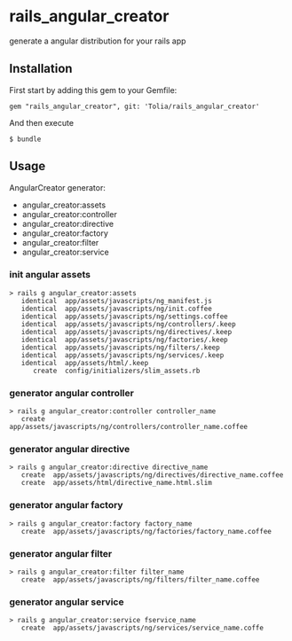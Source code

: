 # rails_angular_creator

generate a angular distribution for your rails app

## Installation

First start by adding this gem to your Gemfile:
```
gem "rails_angular_creator", git: 'Tolia/rails_angular_creator'

```
And then execute
```
$ bundle
```


## Usage

AngularCreator generator:
-  angular_creator:assets
-  angular_creator:controller
-  angular_creator:directive
-  angular_creator:factory
-  angular_creator:filter
-  angular_creator:service‎

### init angular assets
```
> rails g angular_creator:assets
   identical  app/assets/javascripts/ng_manifest.js
   identical  app/assets/javascripts/ng/init.coffee
   identical  app/assets/javascripts/ng/settings.coffee
   identical  app/assets/javascripts/ng/controllers/.keep
   identical  app/assets/javascripts/ng/directives/.keep
   identical  app/assets/javascripts/ng/factories/.keep
   identical  app/assets/javascripts/ng/filters/.keep
   identical  app/assets/javascripts/ng/services‎/.keep
   identical  app/assets/html/.keep
      create  config/initializers/slim_assets.rb
```

### generator angular controller
```
> rails g angular_creator:controller controller_name
   create  app/assets/javascripts/ng/controllers/controller_name.coffee
```

### generator angular directive
```
> rails g angular_creator:directive directive_name
   create  app/assets/javascripts/ng/directives/directive_name.coffee
   create  app/assets/html/directive_name.html.slim
```

### generator angular factory
```
> rails g angular_creator:factory factory_name  
   create  app/assets/javascripts/ng/factories/factory_name.coffee
```

### generator angular filter
```
> rails g angular_creator:filter filter_name
   create  app/assets/javascripts/ng/filters/filter_name.coffee
```

### generator angular service‎
```
> rails g angular_creator:service‎ fservice‎_name
   create  app/assets/javascripts/ng/services‎/service_name.coffe
```

